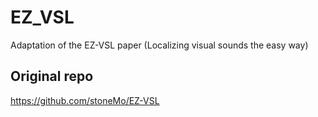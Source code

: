 # EZ_VSL
Adaptation of the EZ-VSL paper (Localizing visual sounds the easy way)

## Original repo
https://github.com/stoneMo/EZ-VSL


